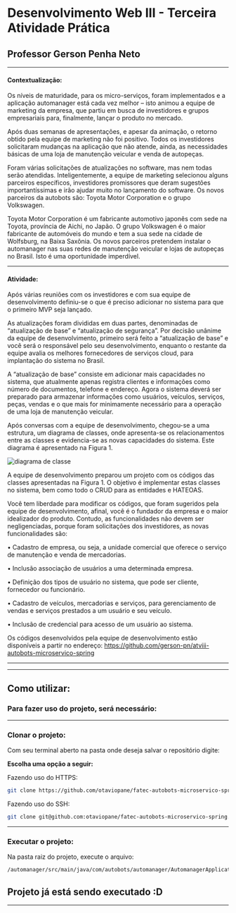 # **Desenvolvimento Web III - Terceira Atividade Prática**
## **Professor Gerson Penha Neto**
---
#### **Contextualização:**
Os níveis de maturidade, para os micro-serviços, foram implementados e a aplicação automanager está cada vez melhor – isto animou a equipe de marketing da empresa, que partiu em busca de investidores e grupos empresariais para, finalmente, lançar o produto no mercado.

Após duas semanas de apresentações, e apesar da animação, o retorno obtido pela equipe de marketing não foi positivo. Todos os investidores solicitaram mudanças na aplicação que não atende, ainda, as necessidades básicas de uma loja de manutenção veicular e venda de autopeças.

Foram várias solicitações de atualizações no software, mas nem todas serão atendidas. Inteligentemente, a equipe de marketing selecionou alguns parceiros específicos, investidores promissores que deram sugestões importantíssimas e irão ajudar muito no lançamento do software. Os novos parceiros da autobots são: Toyota Motor Corporation e o grupo Volkswagen.

Toyota Motor Corporation é um fabricante automotivo japonês com sede na Toyota, província de Aichi, no Japão. O grupo Volkswagen é o maior fabricante de automóveis do mundo e tem a sua sede na cidade de Wolfsburg, na Baixa Saxônia. Os novos parceiros pretendem instalar o automanager nas suas redes de manutenção veicular e lojas de autopeças no Brasil. Isto é uma oportunidade imperdível.

---
#### **Atividade:**
Após várias reuniões com os investidores e com sua equipe de desenvolvimento definiu-se o que é preciso adicionar no sistema para que o primeiro MVP seja lançado. 

As atualizações foram divididas em duas partes, denominadas de “atualização de base” e “atualização de segurança”. Por decisão unânime da equipe de desenvolvimento, primeiro será feito a “atualização de base” e você será o responsável pelo seu desenvolvimento, enquanto o restante da equipe avalia os melhores fornecedores de serviços cloud, para implantação do sistema no Brasil.

A “atualização de base” consiste em adicionar mais capacidades no sistema, que atualmente apenas registra clientes e informações como número de documentos, telefone e endereço. Agora o sistema deverá ser preparado para armazenar informações como usuários, veículos, serviços, peças, vendas e o que mais for minimamente necessário para a operação de uma loja de manutenção veicular.

Após conversas com a equipe de desenvolvimento, chegou-se a uma estrutura, um diagrama de classes, onde apresenta-se os relacionamentos entre as classes e evidencia-se as novas capacidades do sistema. Este diagrama é apresentado na Figura 
1.

![diagrama de classe](https://user-images.githubusercontent.com/58819253/174511706-b930091c-3236-4369-b110-95555038f0b5.png)

A equipe de desenvolvimento preparou um projeto com os códigos das classes apresentadas na Figura 1. O objetivo é implementar estas classes no sistema, bem como todo o CRUD para as entidades e HATEOAS.

Você tem liberdade para modificar os códigos, que foram sugeridos pela equipe de desenvolvimento, afinal, você é o fundador da empresa e o maior idealizador do produto. Contudo, as funcionalidades não devem ser negligenciadas, porque foram solicitações dos investidores, as novas funcionalidades são:

• Cadastro de empresa, ou seja, a unidade comercial que oferece o serviço de manutenção e venda de mercadorias.

• Inclusão associação de usuários a uma determinada empresa.

• Definição dos tipos de usuário no sistema, que pode ser cliente, fornecedor ou funcionário.

• Cadastro de veículos, mercadorias e serviços, para gerenciamento de vendas e serviços prestados a um usuário e seu veículo.

• Inclusão de credencial para acesso de um usuário ao sistema.

Os códigos desenvolvidos pela equipe de desenvolvimento estão disponíveis a partir no endereço: https://github.com/gerson-pn/atviii-autobots-microservico-spring

------
------

## Como utilizar:

### Para fazer uso do projeto, será necessário:

------

### Clonar o projeto:

Com seu terminal aberto na pasta onde deseja salvar o repositório digite:

**Escolha uma opção a seguir:**

Fazendo uso do HTTPS:
```bash
git clone https://github.com/otaviopane/fatec-autobots-microservico-spring.git
```
Fazendo uso do SSH:
```bash
git clone git@github.com:otaviopane/fatec-autobots-microservico-spring.git
```

------

### Executar o projeto:
Na pasta raiz do projeto, execute o arquivo:
```bash
/automanager/src/main/java/com/autobots/automanager/AutomanagerApplication.java
```


## Projeto já está sendo executado :D

------
